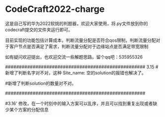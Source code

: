 # CodeCraft2022-charge
这是自己写的华为2022软挑的判题器，欢迎大家使用，将.py文件放到你的codecraft提交的文件夹运行即可。

目前实现的功能包括计算成本，判断流量分配是否符合qos限制，判断流量分配对于客户节点是否满足了需求，判断流量分配对于边缘站点是否满足带宽限制

如有疑问欢迎提出，也欢迎交流一些解题思路。留个qq吧：535955326

###################################################
3.15
#新增了判断名字对不对，这种
Site_name:
空的solution的报错也解决了。

#新增了判断solution的数量对不对。

###################################################

#3.16'
修改，在一个时刻中的输入方案可以乱序，并且可以找到重复出现或者缺少某个方案的分配信息
